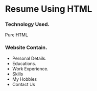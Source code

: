 # Resume Using HTML
<h3>Technology Used.</h3>
Pure HTML

<h3>Website Contain.</h3>
<ul>
<li>Personal Details.
  <li>Educations.
    <li>Work Experience.
      <li>Skills
        <li>My Hobbies
          <li>Contact Us
</ul>
